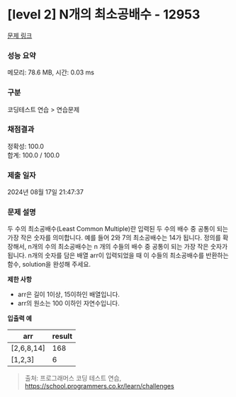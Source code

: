 # \[level 2] N개의 최소공배수 - 12953

[문제 링크](https://school.programmers.co.kr/learn/courses/30/lessons/12953)

### 성능 요약

메모리: 78.6 MB, 시간: 0.03 ms

### 구분

코딩테스트 연습 > 연습문제

### 채점결과

정확성: 100.0\
합계: 100.0 / 100.0

### 제출 일자

2024년 08월 17일 21:47:37

### 문제 설명

두 수의 최소공배수(Least Common Multiple)란 입력된 두 수의 배수 중 공통이 되는 가장 작은 숫자를 의미합니다. 예를 들어 2와 7의 최소공배수는 14가 됩니다. 정의를 확장해서, n개의 수의 최소공배수는 n 개의 수들의 배수 중 공통이 되는 가장 작은 숫자가 됩니다. n개의 숫자를 담은 배열 arr이 입력되었을 때 이 수들의 최소공배수를 반환하는 함수, solution을 완성해 주세요.

**제한 사항**

* arr은 길이 1이상, 15이하인 배열입니다.
* arr의 원소는 100 이하인 자연수입니다.

**입출력 예**

| arr         | result |
| ----------- | ------ |
| \[2,6,8,14] | 168    |
| \[1,2,3]    | 6      |

> 출처: 프로그래머스 코딩 테스트 연습, https://school.programmers.co.kr/learn/challenges
